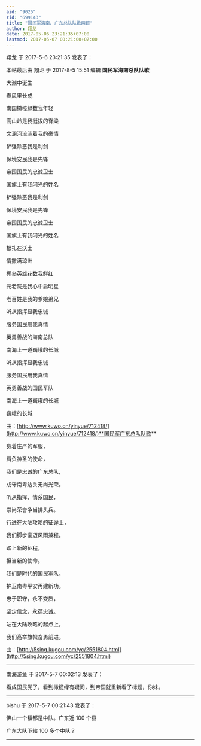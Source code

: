 ```yaml
---
aid: "9025"
zid: "699143"
title: "国民军海南、广东总队队歌两首"
author: 翔龙
date: 2017-05-06 23:21:35+07:00
lastmod: 2017-05-07 00:21:00+07:00
---
```


翔龙 于 2017-5-6 23:21:35 发表了：

本帖最后由 翔龙 于 2017-8-5 15:51 编辑 **国民军海南总队队歌**

大潮中诞生

春风里长成

南国橄榄绿数我年轻

高山岭是我挺拔的脊梁

文澜河流淌着我的豪情

铲强除恶我是利剑

保境安民我是先锋

帝国国民的忠诚卫士

国旗上有我闪光的姓名

铲强除恶我是利剑

保境安民我是先锋

帝国国民的忠诚卫士

国旗上有我闪光的姓名

根扎在沃土

情撒满琼洲

椰岛英雄花数我鲜红

元老院是我心中启明星

老百姓是我的爹娘弟兄

听从指挥显我忠诚

服务国民用我真情

英勇善战的海南总队

南海上一道巍峨的长城

听从指挥显我忠诚

服务国民用我真情

英勇善战的国民军队

南海上一道巍峨的长城

巍峨的长城

曲：[http://www.kuwo.cn/yinyue/712418/](http://www.kuwo.cn/yinyue/712418/)**国民军广东总队队歌**

身着庄严的军服，

肩负神圣的使命，

我们是忠诚的广东总队,

戍守南粤边关无尚光荣。

听从指挥，情系国民，

崇尚荣誉争当排头兵。

行进在大陆攻略的征途上，

我们脚步豪迈风雨兼程。

踏上新的征程，

担当新的使命。

我们是时代的国民军队，

护卫南粤平安再建新功。

忠于职守，永不变质，

坚定信念，永葆忠诚。

站在大陆攻略的起点上，

我们高举旗帜奋勇前进。

曲：[http://5sing.kugou.com/yc/2551804.html](http://5sing.kugou.com/yc/2551804.html)

---

南海游鱼 于 2017-5-7 00:02:13 发表了：

看成国民党了，看到橄榄绿有疑问，到帝国就重新看了标题，你妹。

---

bishu 于 2017-5-7 00:21:43 发表了：

佛山一个镇都是中队。广东近 100 个县

广东大队下辖 100 多个中队？

---

